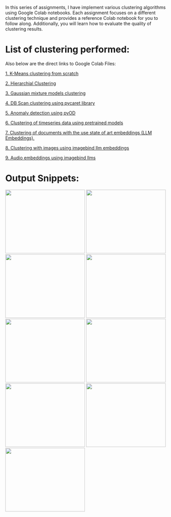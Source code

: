 In this series of assignments, I have implement various clustering algorithms using Google Colab notebooks. Each assignment focuses on a different clustering technique and provides a reference Colab notebook for you to follow along. Additionally, you will learn how to evaluate the quality of clustering results.

# List of clustering performed: 
Also below are the direct links to Google Colab Files:

<a href="https://colab.research.google.com/drive/10LTChJjkEEZxdsGfoxxGBVzak49lTjD8?usp=sharing" target="blank" >1. K-Means clustering from scratch </a>

<a href="https://colab.research.google.com/drive/1e3SzRrfsthyATVhI8FTPL4d-GINYJ0iD?usp=sharing" target="blank" >2. Hierarchial Clustering</a>

<a href="https://colab.research.google.com/drive/10QCCvAchnyjebsQKp-B1hENICc84gjFy?usp=sharing" target="blank" >3. Gaussian mixture models clustering  </a>

<a href="https://colab.research.google.com/drive/1ati8hhttKZArvPlQ9-3AtQwMdtEyjhMn?usp=sharing" target="blank" >4. DB Scan clustering using pycaret library </a>

<a href="https://colab.research.google.com/drive/1_SbsdYYB6Gs5Hs-tOzltj8yXZBx9ElVZ?usp=sharing" target="blank" >5. Anomaly detection using pyOD </a>

<a href="https://colab.research.google.com/drive/1Yry0bED9HeGN6Wd1F3BU8O4VelKYRKJY?usp=sharing" target="blank" >6. Clustering of timeseries data using pretrained models </a>

<a href="https://colab.research.google.com/drive/12xU5fV8mz1j8v2kKh5SkB_bSrusgU2dk?usp=sharing" target="blank" >7. 
Clustering  of documents with the use state of art embeddings (LLM Embeddings).</a>

<a href="https://colab.research.google.com/drive/1N_OvLjcMvh9bPjIO88GkqP5lL0eEdQRu?usp=sharing" target="blank" >8. Clustering with images using imagebind llm embeddings </a>

<a href="https://colab.research.google.com/drive/1NhJ3_hKoHrh4Hhd4SZK1U5HP2pp2jZFV?usp=sharing" target="blank" >9. Audio embeddings using imagebind llms</a>

# Output Snippets:
<img src="https://github.com/Mansiiv/Data_Mining/assets/47898293/6a33e654-926d-4f30-9762-891e79e50cd2" width="250" height="200">
<img src="https://github.com/Mansiiv/Data_Mining/assets/47898293/d1115e26-b834-41e5-9891-8d507609e705" width="250" height="200">
<img src="https://github.com/Mansiiv/Data_Mining/assets/47898293/d27c9027-7f23-4a6d-a666-bfb449f8b7e4" width="250" height="200">
<img src="https://github.com/Mansiiv/Data_Mining/assets/47898293/549484f7-2a16-4ab1-babc-0fe5a9f25792" width="250" height="200">
<img src="https://github.com/Mansiiv/Data_Mining/assets/47898293/34a2a768-becd-4513-afad-2bc595aa131d" width="250" height="200">
<img src="https://github.com/Mansiiv/Data_Mining/assets/47898293/21f9f1a4-0006-4db3-8768-37f49eec54c7" width="250" height="200">
<img src="https://github.com/Mansiiv/Data_Mining/assets/47898293/4182249b-0112-41e1-af60-3a1994b8c67e" width="250" height="200">
<img src="https://github.com/Mansiiv/Data_Mining/assets/47898293/bf1dbaf0-e2ca-49d9-bd1d-0328049a2b0d" width="250" height="200">
<img src="https://github.com/Mansiiv/Data_Mining/assets/47898293/f0facf4c-fef8-4416-9525-23151f39d522" width="250" height="200">













